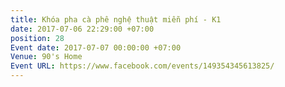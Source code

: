 ```yaml
---
title: Khóa pha cà phê nghệ thuật miễn phí - K1
date: 2017-07-06 22:29:00 +07:00
position: 28
Event date: 2017-07-07 00:00:00 +07:00
Venue: 90's Home
Event URL: https://www.facebook.com/events/149354345613825/
---
```


